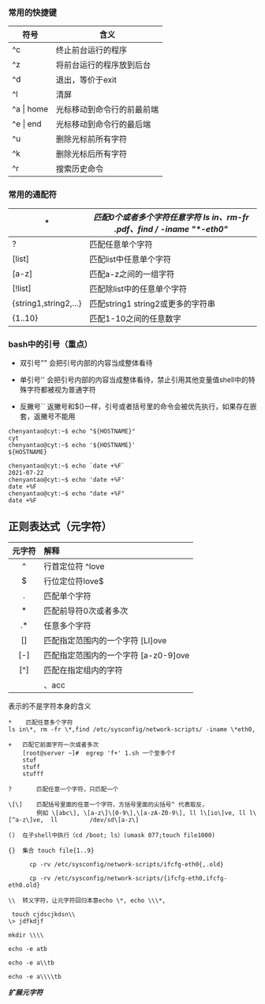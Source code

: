 ### 常用的快捷键

| 符号       | 含义                       |
| ---------- | -------------------------- |
| ^c         | 终止前台运行的程序         |
| ^z         | 将前台运行的程序放到后台   |
| ^d         | 退出，等价于exit           |
| ^l         | 清屏                       |
| ^a \| home | 光标移动到命令行的前最前端 |
| ^e \| end  | 光标移动到命令行的最后端   |
| ^u         | 删除光标前所有字符         |
| ^k         | 删除光标后所有字符         |
| ^r         | 搜索历史命令               |

### 常用的通配符

| **\***                | **匹配0个或者多个字符任意字符 ls in*、rm-fr *.pdf、find / -iname "\*-eth0"** |
| --------------------- | ------------------------------------------------------------ |
| ?                     | 匹配任意单个字符                                             |
| [list]                | 匹配list中任意单个字符                                       |
| [a-z]                 | 匹配a-z之间的一组字符                                        |
| [!list]               | 匹配除list中的任意单个字符                                   |
| {string1,string2,...} | 匹配string1 string2或更多的字符串                            |
| {1..10}               | 匹配1-10之间的任意数字                                       |

### bash中的引号（重点）

- 双引号""	会把引号内部的内容当成整体看待

- 单引号''      会把引号内部的内容当成整体看待，禁止引用其他变量值shell中的特殊字符都被视为普通字符

- 反撇号``   返撇号和$()一样，引号或者括号里的命令会被优先执行，如果存在嵌套，返撇号不能用

  

```
chenyantao@cyt:~$ echo "${HOSTNAME}"
cyt
chenyantao@cyt:~$ echo '${HOSTNAME}'
${HOSTNAME}

chenyantao@cyt:~$ echo `date +%F`
2021-07-22
chenyantao@cyt:~$ echo 'date +%F'
date +%F
chenyantao@cyt:~$ echo "date +%F"
date +%F

```



## 正则表达式（元字符）





| 元字符 | 解释                                 |
| :----: | :----------------------------------- |
|   ^    | 行首定位符 ^love                     |
|   $    | 行位定位符love$                      |
|   .    | 匹配单个字符                         |
|   *    | 匹配前导符0次或者多次                |
|   .*   | 任意多个字符                         |
|   []   | 匹配指定范围内的一个字符 [Ll]ove     |
|  [-]   | 匹配指定范围内的一个字符 [a-z0-9]ove |
|  [^]   | 匹配在指定组内的字符                 |
|        | 、acc                                |

表示的不是字符本身的含义

```
*	 匹配任意多个字符
ls in\*, rm -fr \*,find /etc/sysconfig/network-scripts/ -iname \*eth0,  
+	匹配它前面字符一次或者多次
    [root@server ~]#  egrep 'f+' 1.sh 一个至多个f
    stuf
    stuff
    stufff

?	 	匹配任意一个字符，只匹配一个

\[\] 	匹配括号里面的任意一个字符，方括号里面的尖括号^ 代表取反，
		例如 \[abc\], \[a-z\]\[0-9\],\[a-zA-Z0-9\], ll l\[io\]ve, ll l\[^a-z\]ve,  ll 		/dev/sd\[a-z\]

()	在子shell中执行（cd /boot; ls）(umask 077;touch file1000)

{}	集合 touch file{1..9}

      cp -rv /etc/sysconfig/network-scripts/ifcfg-eth0{,.old}

      cp -rv /etc/sysconfig/network-scripts/{ifcfg-eth0,ifcfg-eth0.old}

\\	转义字符，让元字符回归本意echo \*, echo \\\*,

 touch cjdscjkdsn\\  
\> jdfkdjf

mkdir \\\\

echo -e atb

echo -e a\\tb

echo -e a\\\\tb
```



***扩展元字符***

